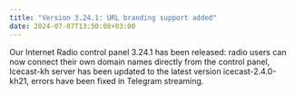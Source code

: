 ```yaml
---
title: "Version 3.24.1: URL branding support added"
date: 2024-07-07T13:50:08+03:00
---
```


Our Internet Radio control panel 3.24.1 has been released: radio users can now connect their own domain names directly from the control panel, Icecast-kh server has been updated to the latest version icecast-2.4.0-kh21, errors have been fixed in Telegram streaming.